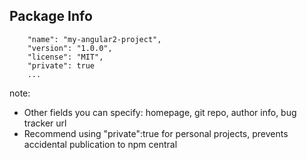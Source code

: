 ## Package Info

```
    "name": "my-angular2-project",
    "version": "1.0.0",
    "license": "MIT",
    "private": true
    ...
```

note:
- Other fields you can specify: homepage, git repo, author info, bug tracker url
- Recommend using "private":true for personal projects, prevents accidental publication to npm central
